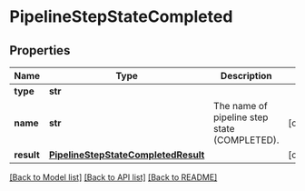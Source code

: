 # PipelineStepStateCompleted

## Properties
Name | Type | Description | Notes
------------ | ------------- | ------------- | -------------
**type** | **str** |  | 
**name** | **str** | The name of pipeline step state (COMPLETED). | [optional] 
**result** | [**PipelineStepStateCompletedResult**](PipelineStepStateCompletedResult.md) |  | [optional] 

[[Back to Model list]](../README.md#documentation-for-models) [[Back to API list]](../README.md#documentation-for-api-endpoints) [[Back to README]](../README.md)


